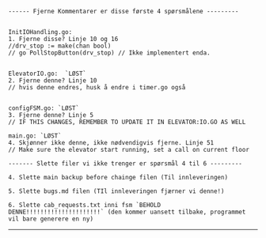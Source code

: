 	
    ------ Fjerne Kommentarer er disse første 4 spørsmålene ---------


    InitIOHandling.go:
    1. Fjerne disse? Linje 10 og 16
    //drv_stop := make(chan bool)
    // go PollStopButton(drv_stop) // Ikke implementert enda.


    ElevatorIO.go:  `LØST`
    2. Fjerne denne? Linje 10
    // hvis denne endres, husk å endre i timer.go også


    configFSM.go: `LØST`
    3. Fjerne denne? Linje 5
    // IF THIS CHANGES, REMEMBER TO UPDATE IT IN ELEVATOR:IO.GO AS WELL

    main.go: `LØST`
    4. Skjønner ikke denne, ikke nødvendigvis fjerne. Linje 51
    // Make sure the elevator start running, set a call on current floor

    ------- Slette filer vi ikke trenger er spørsmål 4 til 6 ---------

    4. Slette main backup before chainge filen (Til innleveringen)

    5. Slette bugs.md filen (TIl innleveringen fjærner vi denne!)

    6. Slette cab_requests.txt inni fsm `BEHOLD DENNE!!!!!!!!!!!!!!!!!!!!!` (den kommer uansett tilbake, programmet vil bare generere en ny)

    


---------